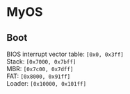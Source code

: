 MyOS
====

Boot
----

BIOS interrupt vector table: `[0x0, 0x3ff]`  
Stack: `[0x7000, 0x7bff]`  
MBR: `[0x7c00, 0x7dff]`  
FAT: `[0x8000, 0x91ff]`  
Loader: `[0x10000, 0x101ff]`